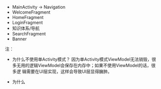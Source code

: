 - MainActivity -> Navigation
- WelcomeFragment
- HomeFragment
- LoginFragment
- 知识体系/导航
- SearchFragment
- Banner

注：

- 为什么不使用单Activity模式？ 因为单Activity模式ViewModel无法销毁，很多无用的逻辑ViewModel会保存在内存中；如果不使用ViewModel的话，很多逻
  辑需要在UI层实现，这样会导致UI层显得臃肿。

- 为什么